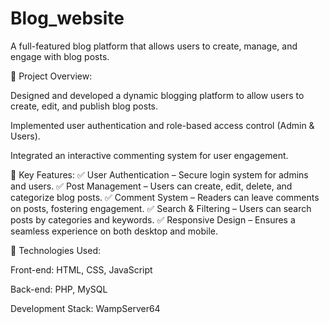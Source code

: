 # Blog_website

A full-featured blog platform that allows users to create, manage, and engage with blog posts.

🔹 Project Overview:

Designed and developed a dynamic blogging platform to allow users to create, edit, and publish blog posts.

Implemented user authentication and role-based access control (Admin & Users).

Integrated an interactive commenting system for user engagement.

🔹 Key Features:
✅ User Authentication – Secure login system for admins and users.
✅ Post Management – Users can create, edit, delete, and categorize blog posts.
✅ Comment System – Readers can leave comments on posts, fostering engagement.
✅ Search & Filtering – Users can search posts by categories and keywords.
✅ Responsive Design – Ensures a seamless experience on both desktop and mobile.

🔹 Technologies Used:

Front-end: HTML, CSS, JavaScript

Back-end: PHP, MySQL

Development Stack: WampServer64
